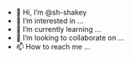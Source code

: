 - 👋 Hi, I’m @sh-shakey
- 👀 I’m interested in ...
- 🌱 I’m currently learning ...
- 💞️ I’m looking to collaborate on ...
- 📫 How to reach me ...

<!---
sh-shakey/sh-shakey is a ✨ special ✨ repository because its `README.md` (this file) appears on your GitHub profile.
You can click the Preview link to take a look at your changes.
--->
